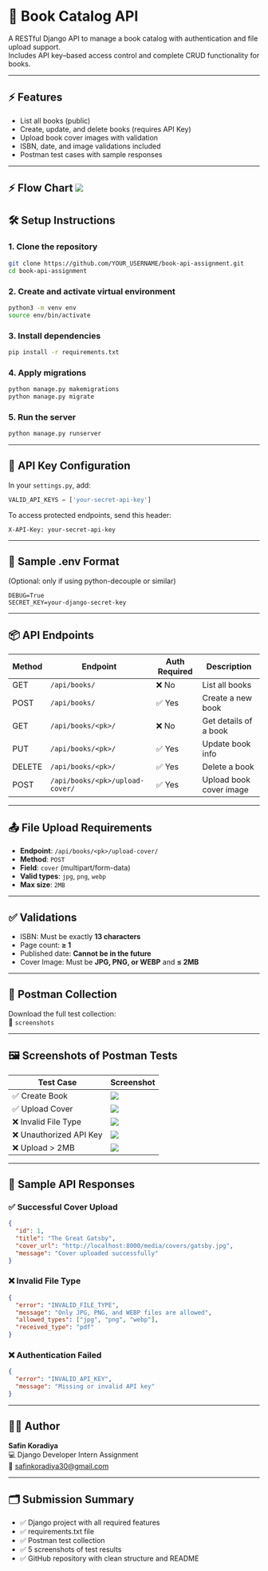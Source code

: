 
#  🌟 Book Catalog API

A RESTful Django API to manage a book catalog with authentication and file upload support.  
Includes API key–based access control and complete CRUD functionality for books.

---

## ⚡️ Features

- List all books (public)
- Create, update, and delete books (requires API Key)
- Upload book cover images with validation
- ISBN, date, and image validations included
- Postman test cases with sample responses

---

## ⚡️ Flow Chart ![](screenshots/)

## 🛠️ Setup Instructions

### 1. Clone the repository
```bash
git clone https://github.com/YOUR_USERNAME/book-api-assignment.git
cd book-api-assignment
```

### 2. Create and activate virtual environment
```bash
python3 -m venv env
source env/bin/activate
```

### 3. Install dependencies
```bash
pip install -r requirements.txt
```

### 4. Apply migrations
```bash
python manage.py makemigrations
python manage.py migrate
```

### 5. Run the server
```bash
python manage.py runserver
```

---

## 🔐 API Key Configuration

In your `settings.py`, add:
```python
VALID_API_KEYS = ['your-secret-api-key']
```

To access protected endpoints, send this header:
```
X-API-Key: your-secret-api-key
```

---

## 📁 Sample .env Format

(Optional: only if using python-decouple or similar)
```env
DEBUG=True
SECRET_KEY=your-django-secret-key
```

---

## 📦 API Endpoints

| Method | Endpoint                        | Auth Required | Description             |
|--------|----------------------------------|---------------|-------------------------|
| GET    | `/api/books/`                   | ❌ No         | List all books          |
| POST   | `/api/books/`                   | ✅ Yes        | Create a new book       |
| GET    | `/api/books/<pk>/`              | ❌ No         | Get details of a book   |
| PUT    | `/api/books/<pk>/`              | ✅ Yes        | Update book info        |
| DELETE | `/api/books/<pk>/`              | ✅ Yes        | Delete a book           |
| POST   | `/api/books/<pk>/upload-cover/` | ✅ Yes        | Upload book cover image |

---

## 📤 File Upload Requirements

- **Endpoint**: `/api/books/<pk>/upload-cover/`
- **Method**: `POST`
- **Field**: `cover` (multipart/form-data)
- **Valid types**: `jpg`, `png`, `webp`
- **Max size**: `2MB`

---

## ✅ Validations

- ISBN: Must be exactly **13 characters**
- Page count: **≥ 1**
- Published date: **Cannot be in the future**
- Cover Image: Must be **JPG, PNG, or WEBP** and **≤ 2MB**

---

## 🧪 Postman Collection

Download the full test collection:  
📁 `screenshots`

---

## 🖼️ Screenshots of Postman Tests

| Test Case | Screenshot |
|-----------|------------|
| ✅ Create Book | ![](screenshots/book-ading.png) |
| ✅ Upload Cover | ![](screenshots/cover-upload.png) |
| ❌ Invalid File Type | ![](screenshots/invalid-file.png.png) |
| ❌ Unauthorized API Key | ![](screenshots/invalid-api-key.png) |
| ❌ Upload > 2MB | ![](screenshots/file-too-large.png) |

---

## 📃 Sample API Responses

### ✅ Successful Cover Upload
```json
{
  "id": 1,
  "title": "The Great Gatsby",
  "cover_url": "http://localhost:8000/media/covers/gatsby.jpg",
  "message": "Cover uploaded successfully"
}
```

### ❌ Invalid File Type
```json
{
  "error": "INVALID_FILE_TYPE",
  "message": "Only JPG, PNG, and WEBP files are allowed",
  "allowed_types": ["jpg", "png", "webp"],
  "received_type": "pdf"
}
```

### ❌ Authentication Failed
```json
{
  "error": "INVALID_API_KEY",
  "message": "Missing or invalid API key"
}
```

---

## 🧑‍💻 Author

**Safin Koradiya**  
💻 Django Developer Intern Assignment  
📧 safinkoradiya30@gmail.com

---

## 🗂️ Submission Summary

- ✅ Django project with all required features
- ✅ requirements.txt file
- ✅ Postman test collection
- ✅ 5 screenshots of test results
- ✅ GitHub repository with clean structure and README
